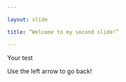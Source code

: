 ```yaml
---

layout: slide

title: “Welcome to my second slide!”

---
```


Your test

Use the left arrow to go back!
